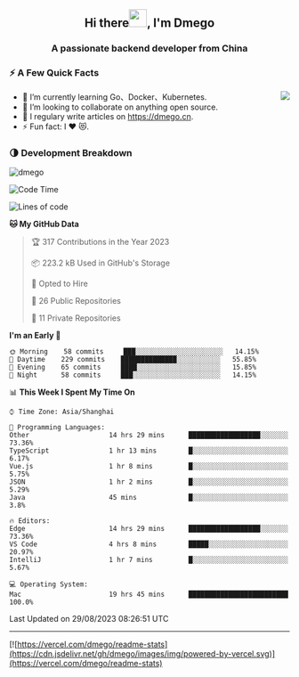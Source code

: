 <h2 align="center">Hi there<img src="https://cdn.jsdelivr.net/gh/dmego/images/img/Hi.gif" height="32" />, I'm Dmego </h2>
<h3 align="center">A passionate backend developer from China</h3>

### ⚡️ A Few Quick Facts

<img align="right" src="https://readme-stats-dmego.vercel.app/api?username=dmego&show_icons=true&icon_color=1573B3&hide_title=true&text_color=718096&bg_color=00000000&hide_border=true"/>

<ul>
    <li> 🌱 I’m currently learning Go、Docker、Kubernetes.</li>
    <li> 👯 I’m looking to collaborate on anything open source.</li>
    <li> 📝 I regulary write articles on <a href="https://dmego.cn">https://dmego.cn</a>.</li>
    <li> ⚡ Fun fact: I ❤️ 😻.</li>
</ul>

### 🌗 Development Breakdown

<img src="https://komarev.com/ghpvc/?username=dmego" alt="dmego" />

<!--START_SECTION:waka-->
![Code Time](http://img.shields.io/badge/Code%20Time-2%2C196%20hrs%2048%20mins-blue)

![Lines of code](https://img.shields.io/badge/From%20Hello%20World%20I%27ve%20Written-225%20Thousand%20lines%20of%20code-blue)

**🐱 My GitHub Data** 

> 🏆 317 Contributions in the Year 2023
 > 
> 📦 223.2 kB Used in GitHub's Storage 
 > 
> 💼 Opted to Hire
 > 
> 📜 26 Public Repositories 
 > 
> 🔑 11 Private Repositories  
 > 
**I'm an Early 🐤** 

```text
🌞 Morning    58 commits     ███░░░░░░░░░░░░░░░░░░░░░░   14.15% 
🌆 Daytime    229 commits    ██████████████░░░░░░░░░░░   55.85% 
🌃 Evening    65 commits     ████░░░░░░░░░░░░░░░░░░░░░   15.85% 
🌙 Night      58 commits     ███░░░░░░░░░░░░░░░░░░░░░░   14.15%

```


📊 **This Week I Spent My Time On** 

```text
⌚︎ Time Zone: Asia/Shanghai

💬 Programming Languages: 
Other                    14 hrs 29 mins      ██████████████████░░░░░░░   73.36% 
TypeScript               1 hr 13 mins        █░░░░░░░░░░░░░░░░░░░░░░░░   6.17% 
Vue.js                   1 hr 8 mins         █░░░░░░░░░░░░░░░░░░░░░░░░   5.75% 
JSON                     1 hr 2 mins         █░░░░░░░░░░░░░░░░░░░░░░░░   5.29% 
Java                     45 mins             █░░░░░░░░░░░░░░░░░░░░░░░░   3.8%

🔥 Editors: 
Edge                     14 hrs 29 mins      ██████████████████░░░░░░░   73.36% 
VS Code                  4 hrs 8 mins        █████░░░░░░░░░░░░░░░░░░░░   20.97% 
IntelliJ                 1 hr 7 mins         █░░░░░░░░░░░░░░░░░░░░░░░░   5.67%

💻 Operating System: 
Mac                      19 hrs 45 mins      █████████████████████████   100.0%

```


 Last Updated on 29/08/2023 08:26:51 UTC
<!--END_SECTION:waka-->

---

[![https://vercel.com/dmego/readme-stats](https://cdn.jsdelivr.net/gh/dmego/images/img/powered-by-vercel.svg)](https://vercel.com/dmego/readme-stats)

